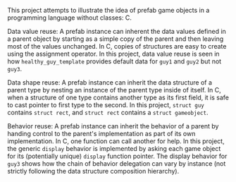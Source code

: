 This project attempts to illustrate the idea of prefab game objects in a programming language without classes: C.

Data value reuse: A prefab instance can inherent the data values defined in a parent object by starting as a simple copy of the parent and then leaving most of the values unchanged. In C, copies of structures are easy to create using the assignment operator. In this project, data value reuse is seen in how `healthy_guy_template` provides default data for `guy1` and `guy2` but not `guy3`.

Data shape reuse: A prefab instance can inherit the data structure of a parent type by nesting an instance of the parent type inside of itself. In C, when a structure of one type contains another type as its first field, it is safe to cast pointer to first type to the second. In this project, `struct guy` contains `struct rect`, and `struct rect` contains a `struct gameobject`.

Behavior reuse: A prefab instance can inherit the behavior of a parent by handing control to the parent's implementation as part of its own implementation. In C, one function can call another for help. In this project, the generic `display` behavior is implemented by asking each game object for its (potentially unique) `display` function pointer. The display behavior for `guy3` shows how the chain of behavior delegation can vary by instance (not strictly following the data structure composition hierarchy).